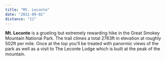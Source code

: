 ```yaml
---
title: "Mt. Leconte"
date: "2021-09-02"
distance: "11"
---
```


**Mt. Leconte** is a grueling but extremely rewarding hike in the Great Smokey Mountain National Park. The trail climes a total 2763ft in elevation at roughly 502ft per mile. Once at the top you'll be treated with panormic views of the park as well as a visit to The Leconte Lodge which is built at the peak of the mountain.

